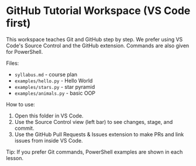 GitHub Tutorial Workspace (VS Code first)
========================================

This workspace teaches Git and GitHub step by step. We prefer using VS Code's Source Control and the GitHub extension. Commands are also given for PowerShell.

Files:
- `syllabus.md` - course plan
- `examples/hello.py` - Hello World
- `examples/stars.py` - star pyramid
- `examples/animals.py` - basic OOP

How to use:
1. Open this folder in VS Code.
2. Use the Source Control view (left bar) to see changes, stage, and commit.
3. Use the GitHub Pull Requests & Issues extension to make PRs and link issues from inside VS Code.

Tip: If you prefer Git commands, PowerShell examples are shown in each lesson.


